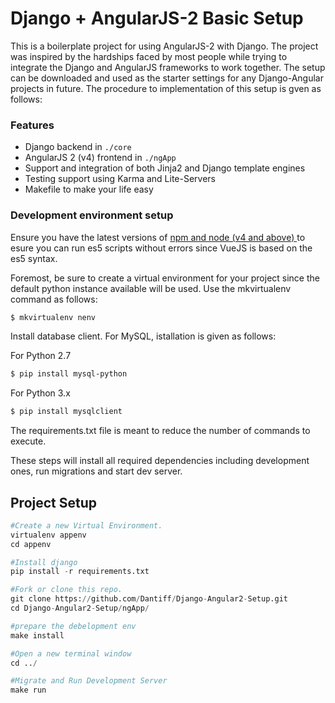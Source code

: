 # Django + AngularJS-2 Basic Setup

This is a boilerplate project for using AngularJS-2 with Django. The project was inspired by the  hardships faced by most people while trying to integrate the Django and AngularJS frameworks to work together. The setup can be downloaded and used as the starter settings for any Django-Angular projects in future. The procedure to implementation of this setup is gven as follows:

### Features

* Django backend in `./core`
* AngularJS 2 (v4) frontend in `./ngApp`
* Support and integration of both Jinja2 and Django template engines
* Testing support using Karma and Lite-Servers
* Makefile to make your life easy


### Development environment setup

Ensure you have the latest versions of <a href="https://help.pythonanywhere.com/pages/Node/"> npm and node (v4 and above) </a> to esure you can run es5 scripts without errors since VueJS is based on the es5 syntax.

Foremost, be sure to create a virtual environment for your project since the default python instance available will be used. Use the mkvirtualenv command as follows:

```bash
$ mkvirtualenv nenv
```

Install database client. For MySQL, istallation is given as follows:

For Python 2.7

```bash
$ pip install mysql-python
```

For Python 3.x

```bash
$ pip install mysqlclient
```

The requirements.txt file is meant to reduce the number of commands to execute.

These steps will install all required dependencies including development ones, run migrations and start dev server.


## Project Setup
```python
#Create a new Virtual Environment.
virtualenv appenv
cd appenv

#Install django
pip install -r requirements.txt

#Fork or clone this repo.
git clone https://github.com/Dantiff/Django-Angular2-Setup.git
cd Django-Angular2-Setup/ngApp/

#prepare the debelopment env
make install

#Open a new terminal window
cd ../

#Migrate and Run Development Server
make run
```






